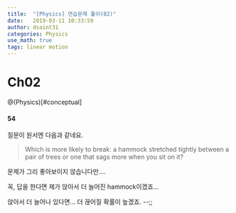 ```yaml
---
title:  "[Physics] 연습문제 풀이(02)"
date:   2019-03-11 10:33:59
author: dsaint31
categories: Physics
use_math: true
tags: linear motion
---
```


# Ch02
@(Physics)[#conceptual]

#### 54

질문이 원서엔 다음과 같네요.

> Which is more likely to break: a hammock stretched tightly between a pair of trees or one that sags more when you sit on it?

문제가 그리 좋아보이지 않습니다만....

꼭, 답을 한다면 제가 앉아서 더 늘어진 hammock이겠죠...

앉아서 더 늘어나 있다면... 더 끊어질 확률이 높겠죠. --;;
